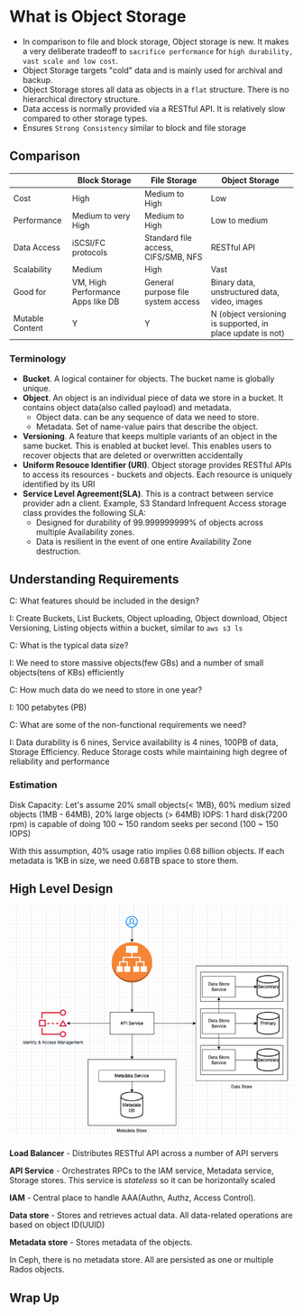 # What is Object Storage

- In comparison to file and block storage, Object storage is new. It makes a very deliberate tradeoff to `sacrifice performance` for `high durability, vast scale and low cost`.
- Object Storage targets "cold" data and is mainly used for archival and backup.
- Object Storage stores all data as objects in a `flat` structure. There is no hierarchical directory structure.
- Data access is normally provided via a RESTful API. It is relatively slow compared to other storage types.
- Ensures `Strong Consistency` similar to block and file storage

## Comparison

| | Block Storage | File Storage | Object Storage |
| --- | --- | --- | --- |
| Cost | High | Medium to High | Low |
| Performance | Medium to very High | Medium to High | Low to medium |
| Data Access | iSCSI/FC protocols | Standard file access, CIFS/SMB, NFS | RESTful API |
| Scalability | Medium | High | Vast |
| Good for | VM, High Performance Apps like DB | General purpose file system access | Binary data, unstructured data, video, images |
| Mutable Content | Y | Y | N (object versioning is supported, in place update is not) |

### Terminology

- **Bucket**. A logical container for objects. The bucket name is globally unique.
- **Object**. An object is an individual piece of data we store in a bucket. It contains object data(also called payload) and metadata.
  * Object data. can be any sequence of data we need to store.
  * Metadata. Set of name-value pairs that describe the object.
- **Versioning**. A feature that keeps multiple variants of an object in the same bucket. This is enabled at bucket level. This enables users to recover objects that are deleted or overwritten accidentally
- **Uniform Resouce Identifier (URI)**. Object storage provides RESTful APIs to access its resources - buckets and objects. Each resource is uniquely identified by its URI
- **Service Level Agreement(SLA)**. This is a contract between service provider adn a client. Example, S3 Standard Infrequent Access storage class provides the following SLA:
    * Designed for durability of 99.999999999% of objects across multiple Availability zones.
    * Data is resilient in the event of one entire Availability Zone destruction.
  

## Understanding Requirements
C: What features should be included in the design?

I: Create Buckets, List Buckets, Object uploading, Object download, Object Versioning, Listing objects within a bucket, similar to `aws s3 ls`

C: What is the typical data size?

I: We need to store massive objects(few GBs) and a number of small objects(tens of KBs) efficiently

C: How much data do we need to store in one year?

I: 100 petabytes (PB)

C: What are some of the non-functional requirements we need?

I: Data durability is 6 nines, Service availability is 4 nines, 100PB of data, Storage Efficiency. Reduce Storage costs while maintaining high degree of reliability and performance

### Estimation

Disk Capacity: Let's assume 20% small objects(< 1MB), 60% medium sized objects (1MB - 64MB), 20% large objects (> 64MB)
IOPS: 1 hard disk(7200 rpm) is capable of doing 100 ~ 150 random seeks per second (100 ~ 150 IOPS)

With this assumption, 40% usage ratio implies 0.68 billion objects. If each metadata is 1KB in size, we need 0.68TB space to store them.

## High Level Design
![image](https://github.com/r-shreesha/Interview-Prep/blob/main/Design_Diagrams/S3_HLD.png)

**Load Balancer** - Distributes RESTful API across a number of API servers

**API Service** - Orchestrates RPCs to the IAM service, Metadata service, Storage stores. This service is *stateless* so it can be horizontally scaled

**IAM** - Central place to handle AAA(Authn, Authz, Access Control).

**Data store** - Stores and retrieves actual data. All data-related operations are based on object ID(UUID)

**Metadata store** - Stores metadata of the objects.

In Ceph, there is no metadata store. All are persisted as one or multiple Rados objects.

## Wrap Up

